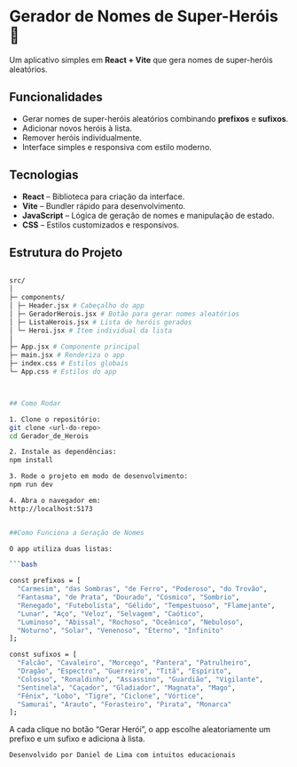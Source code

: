 # Gerador de Nomes de Super-Heróis 🦸

Um aplicativo simples em **React + Vite** que gera nomes de super-heróis aleatórios.



## Funcionalidades

- Gerar nomes de super-heróis aleatórios combinando **prefixos** e **sufixos**.
- Adicionar novos heróis à lista.
- Remover heróis individualmente.
- Interface simples e responsiva com estilo moderno.



## Tecnologias

- **React** – Biblioteca para criação da interface.
- **Vite** – Bundler rápido para desenvolvimento.
- **JavaScript** – Lógica de geração de nomes e manipulação de estado.
- **CSS** – Estilos customizados e responsivos.




## Estrutura do Projeto

```bash

src/
│
├─ components/
│ ├─ Header.jsx # Cabeçalho do app
│ ├─ GeradorHerois.jsx # Botão para gerar nomes aleatórios
│ ├─ ListaHerois.jsx # Lista de heróis gerados
│ └─ Heroi.jsx # Item individual da lista
│
├─ App.jsx # Componente principal
├─ main.jsx # Renderiza o app
├─ index.css # Estilos globais
└─ App.css # Estilos do app



## Como Rodar

1. Clone o repositório:
git clone <url-do-repo>
cd Gerador_de_Herois

2. Instale as dependências:
npm install

3. Rode o projeto em modo de desenvolvimento:
npm run dev

4. Abra o navegador em:
http://localhost:5173


##Como Funciona a Geração de Nomes

O app utiliza duas listas:

```bash

const prefixos = [
  "Carmesim", "das Sombras", "de Ferro", "Poderoso", "do Trovão",
  "Fantasma", "de Prata", "Dourado", "Cósmico", "Sombrio",
  "Renegado", "Futebolista", "Gélido", "Tempestuoso", "Flamejante",
  "Lunar", "Aço", "Veloz", "Selvagem", "Caótico",
  "Luminoso", "Abissal", "Rochoso", "Oceânico", "Nebuloso",
  "Noturno", "Solar", "Venenoso", "Eterno", "Infinito"
];

```

```bash
const sufixos = [
  "Falcão", "Cavaleiro", "Morcego", "Pantera", "Patrulheiro",
  "Dragão", "Espectro", "Guerreiro", "Titã", "Espírito",
  "Colosso", "Ronaldinho", "Assassino", "Guardião", "Vigilante",
  "Sentinela", "Caçador", "Gladiador", "Magnata", "Mago",
  "Fênix", "Lobo", "Tigre", "Ciclone", "Vórtice",
  "Samurai", "Arauto", "Forasteiro", "Pirata", "Monarca"
];

```

A cada clique no botão “Gerar Herói”, o app escolhe aleatoriamente um prefixo e um sufixo e adiciona à lista.


```bash
Desenvolvido por Daniel de Lima com intuitos educacionais
```
